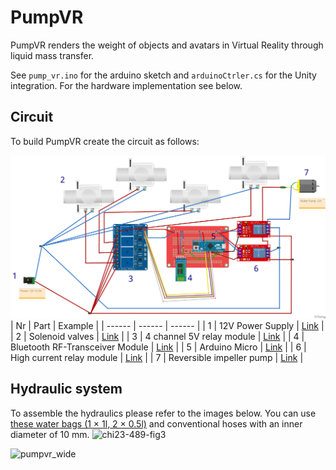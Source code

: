 # PumpVR
 PumpVR renders the weight of objects and avatars in Virtual Reality through liquid mass transfer.
 
 See `pump_vr.ino` for the arduino sketch and `arduinoCtrler.cs` for the Unity integration. For the hardware implementation see below.

 ## Circuit
 To build PumpVR create the circuit as follows:
 
![Alt text](/PumpVR_electronics_design.png?raw=true "Title")
| Nr | Part | Example |
| ------ | ------ | ------ |
| 1 | 12V Power Supply | [Link](https://www.reichelt.de/labornetzgeraet-1-16-v-0-30-a-stabilisiert-programmierbar-hcs-3300-usb-p132412.html?&trstct=pol_9&nbc=1) |
| 2 | Solenoid valves | [Link](https://www.amazon.de/dp/B09B3L6GQ3) |
| 3 | 4 channel 5V relay module | [Link](https://www.amazon.de/gp/product/B01M8G4Y7Z?psc=1) |
| 4 | Bluetooth RF-Transceiver Module | [Link](https://www.amazon.de/AZDelivery-Bluetooth-Wireless-RF-Transceiver-Modul-serielle/dp/B0722MD4FY) |
| 5 | Arduino Micro | [Link](https://store.arduino.cc/products/arduino-micro) |
| 6 | High current relay module | [Link](https://www.amazon.de/dp/B07TWH4PNF) |
| 7 | Reversible impeller pump | [Link](https://marco-pumps.shop/marco-up1-jr-reversible-impeller-pump-28-l-min-with-on-off-integrated-switch-12-volt-16201112/?xdomain_data=ZIyV2KFldmWS4NjUfp1Pbt%2Bor%2FiYXK%2BpGfbohCFOhLvaK3uwcySiJMpVoBA%3D) |


 ## Hydraulic system
To assemble the hydraulics please refer to the images below. You can use [these water bags (1 × 1l, 2 × 0.5l)](https://www.amazon.de/gp/product/B08C5J4RBN?psc=1) and conventional hoses with an inner diameter of 10 mm.
![chi23-489-fig3](https://user-images.githubusercontent.com/13471928/218504137-cfad9c12-9fdd-4ba1-9ad8-4d6968fc639d.jpg)


![pumpvr_wide](https://user-images.githubusercontent.com/13471928/218719153-8f31c4ac-8183-4378-9807-cbbdb411e295.jpg)
